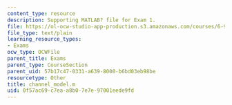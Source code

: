 ```yaml
---
content_type: resource
description: Supporting MATLAB? file for Exam 1.
file: https://ol-ocw-studio-app-production.s3.amazonaws.com/courses/6-973-communication-system-design-spring-2006/0f57ac69c7eaa8b07e7e97001eede9fd_channel_model.m
file_type: text/plain
learning_resource_types:
- Exams
ocw_type: OCWFile
parent_title: Exams
parent_type: CourseSection
parent_uid: 57b17c47-0331-a639-8000-b6bd03eb98be
resourcetype: Other
title: channel_model.m
uid: 0f57ac69-c7ea-a8b0-7e7e-97001eede9fd
---
```

